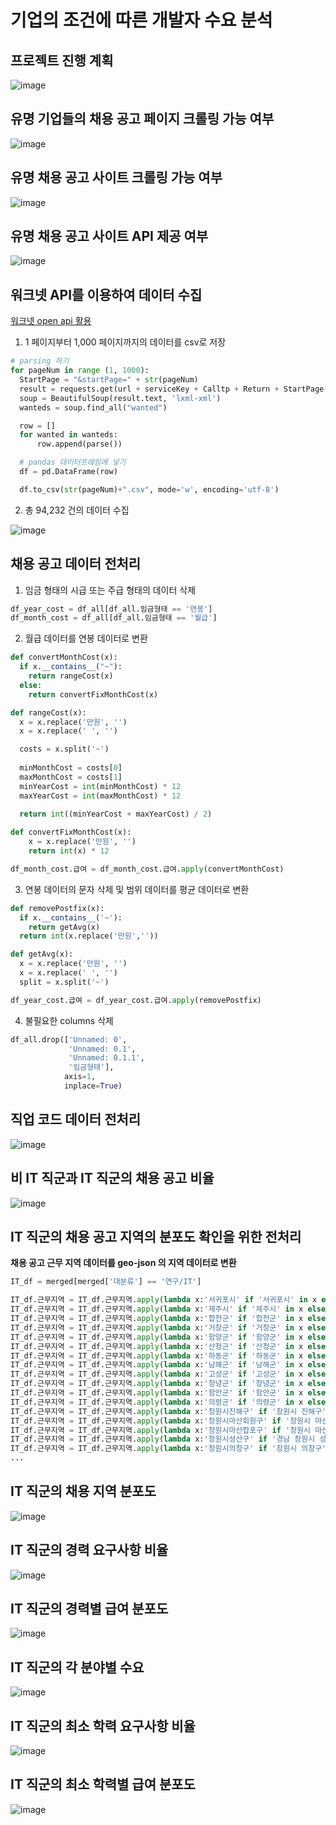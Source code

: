 # 기업의 조건에 따른 개발자 수요 분석

## 프로젝트 진행 계획

![image](https://user-images.githubusercontent.com/78605779/206906077-f8cef6ee-c0b4-4b8c-b60d-bdf44cb6b009.png)

## 유명 기업들의 채용 공고 페이지 크롤링 가능 여부

![image](https://user-images.githubusercontent.com/78605779/206906882-d2ab1722-aa78-48cc-8956-d0870bbf8a11.png)

## 유명 채용 공고 사이트 크롤링 가능 여부

![image](https://user-images.githubusercontent.com/78605779/206906928-2733feaf-9a3e-40de-b133-85bb2fc55740.png)

## 유명 채용 공고 사이트 API 제공 여부

![image](https://user-images.githubusercontent.com/78605779/206906962-4ab9c18c-f59c-45c4-8ad8-59de19d4e6c8.png)

## 워크넷 API를 이용하여 데이터 수집

[워크넷 open api 활용](https://openapi.work.go.kr/opi/opi/opia/wantedApiListVw.do)

1. 1 페이지부터 1,000 페이지까지의 데이터를 csv로 저장

```python
# parsing 하기
for pageNum in range (1, 1000):
  StartPage = "&startPage=" + str(pageNum)
  result = requests.get(url + serviceKey + Calltp + Return + StartPage + occupation + empTpGb + Display)
  soup = BeautifulSoup(result.text, 'lxml-xml')
  wanteds = soup.find_all("wanted")

  row = []
  for wanted in wanteds:
      row.append(parse())

  # pandas 데이터프레임에 넣기
  df = pd.DataFrame(row)

  df.to_csv(str(pageNum)+".csv", mode='w', encoding='utf-8')
```

2. 총 94,232 건의 데이터 수집


![image](https://user-images.githubusercontent.com/78605779/206906685-6d8e83cc-7e21-4682-a40f-0d3af35a5403.png)

## 채용 공고 데이터 전처리

1. 임금 형태의 시급 또는 주급 형태의 데이터 삭제

```python
df_year_cost = df_all[df_all.임금형태 == '연봉']
df_month_cost = df_all[df_all.임금형태 == '월급']
```

2. 월급 데이터를 연봉 데이터로 변환

```python
def convertMonthCost(x):
  if x.__contains__("~"):
    return rangeCost(x)
  else:
    return convertFixMonthCost(x)

def rangeCost(x):
  x = x.replace('만원', '')
  x = x.replace(' ', '')

  costs = x.split('~')
  
  minMonthCost = costs[0]
  maxMonthCost = costs[1]
  minYearCost = int(minMonthCost) * 12
  maxYearCost = int(maxMonthCost) * 12
  
  return int((minYearCost + maxYearCost) / 2)

def convertFixMonthCost(x):
    x = x.replace('만원', '')
    return int(x) * 12

df_month_cost.급여 = df_month_cost.급여.apply(convertMonthCost)
```

3. 연봉 데이터의 문자 삭제 및 범위 데이터를 평균 데이터로 변환

```python
def removePostfix(x):
  if x.__contains__('~'):
    return getAvg(x)
  return int(x.replace('만원',''))

def getAvg(x):
  x = x.replace('만원', '')
  x = x.replace(' ', '')
  split = x.split('~')

df_year_cost.급여 = df_year_cost.급여.apply(removePostfix)
```

4. 불필요한 columns 삭제

```python
df_all.drop(['Unnamed: 0', 
             'Unnamed: 0.1', 
             'Unnamed: 0.1.1',
             '임금형태'], 
            axis=1, 
            inplace=True)
```

## 직업 코드 데이터 전처리

![image](https://user-images.githubusercontent.com/78605779/206906608-88a57029-1070-42db-a468-523877971179.png)

## 비 IT 직군과 IT 직군의 채용 공고 비율

![image](https://user-images.githubusercontent.com/78605779/206906588-175a7aa0-bb6b-48e9-9ce7-330a8c5cb8a3.png)

## IT 직군의 채용 공고 지역의 분포도 확인을 위한 전처리

**채용 공고 근무 지역 데이터를 geo-json 의 지역 데이터로 변환**

```python
IT_df = merged[merged['대분류'] == '연구/IT']

IT_df.근무지역 = IT_df.근무지역.apply(lambda x:'서귀포시' if '서귀포시' in x else x)
IT_df.근무지역 = IT_df.근무지역.apply(lambda x:'제주시' if '제주시' in x else x)
IT_df.근무지역 = IT_df.근무지역.apply(lambda x:'합천군' if '합천군' in x else x)
IT_df.근무지역 = IT_df.근무지역.apply(lambda x:'거창군' if '거창군' in x else x)
IT_df.근무지역 = IT_df.근무지역.apply(lambda x:'함양군' if '함양군' in x else x)
IT_df.근무지역 = IT_df.근무지역.apply(lambda x:'산청군' if '산청군' in x else x)
IT_df.근무지역 = IT_df.근무지역.apply(lambda x:'하동군' if '하동군' in x else x)
IT_df.근무지역 = IT_df.근무지역.apply(lambda x:'남해군' if '남해군' in x else x)
IT_df.근무지역 = IT_df.근무지역.apply(lambda x:'고성군' if '고성군' in x else x)
IT_df.근무지역 = IT_df.근무지역.apply(lambda x:'창녕군' if '창녕군' in x else x)
IT_df.근무지역 = IT_df.근무지역.apply(lambda x:'함안군' if '함안군' in x else x)
IT_df.근무지역 = IT_df.근무지역.apply(lambda x:'의령군' if '의령군' in x else x)
IT_df.근무지역 = IT_df.근무지역.apply(lambda x:'창원시진해구' if '창원시 진해구' in x else x)
IT_df.근무지역 = IT_df.근무지역.apply(lambda x:'창원시마산회원구' if '창원시 마산회원구' in x else x)
IT_df.근무지역 = IT_df.근무지역.apply(lambda x:'창원시마산합포구' if '창원시 마산합포구' in x else x)
IT_df.근무지역 = IT_df.근무지역.apply(lambda x:'창원시성산구' if '경남 창원시 성산구' in x else x)
IT_df.근무지역 = IT_df.근무지역.apply(lambda x:'창원시의창구' if '창원시 의창구' in x else x)
...
```

## IT 직군의 채용 지역 분포도

![image](https://user-images.githubusercontent.com/78605779/206906484-4a784b6d-2237-4cc5-8d1d-b6e63d94dc6e.png)

## IT 직군의 경력 요구사항 비율

![image](https://user-images.githubusercontent.com/78605779/206906464-2360aa75-33f4-47de-a740-2aa022a14b73.png)

## IT 직군의 경력별 급여 분포도

![image](https://user-images.githubusercontent.com/78605779/206906434-62de415d-7741-4d85-b152-c51e0a9a3346.png)

## IT 직군의 각 분야별 수요

![image](https://user-images.githubusercontent.com/78605779/206906406-504d66d3-9b4f-4809-bb1a-5e120d5da851.png)

## IT 직군의 최소 학력 요구사항 비율

![image](https://user-images.githubusercontent.com/78605779/206906334-ef9d1e53-cad8-4f63-b74e-774cfeb204aa.png)

## IT 직군의 최소 학력별 급여 분포도

![image](https://user-images.githubusercontent.com/78605779/206906283-4e929020-74c6-4aab-99f1-01f3211d1073.png)